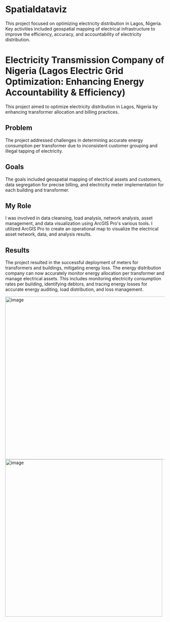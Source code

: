 # Spatialdataviz
This project focused on optimizing electricity distribution in Lagos, Nigeria. Key activities included geospatial mapping of electrical infrastructure  to improve the efficiency, accuracy, and accountability of electricity distribution.
# Electricity Transmission Company of Nigeria (Lagos Electric Grid Optimization: Enhancing Energy Accountability & Efficiency)

This project aimed to optimize electricity distribution in Lagos, Nigeria by enhancing transformer allocation and billing practices. 

## Problem
The project addressed challenges in determining accurate energy consumption per transformer due to inconsistent customer grouping and illegal tapping of electricity.

## Goals
The goals included geospatial mapping of electrical assets and customers, data segregation for precise billing, and electricity meter implementation for each building and transformer.

## My Role
I was involved in data cleansing, load analysis, network analysis, asset management, and data visualization using ArcGIS Pro's various tools. I utilized ArcGIS Pro to create an operational map to visualize the electrical asset network, data, and analysis results.

## Results
The project resulted in the successful deployment of meters for transformers and buildings, mitigating energy loss. The energy distribution company can now accurately monitor energy allocation per transformer and manage electrical assets. This includes monitoring electricity consumption rates per building, identifying debtors, and tracing energy losses for accurate energy auditing, load distribution, and loss management.

<img width="513" alt="image" src="https://github.com/Eni0l/Spatialdataviz/assets/149200508/1684b514-651b-4518-9f35-8743716b7e1b">
<img width="496" alt="image" src="https://github.com/Eni0l/Spatialdataviz/assets/149200508/69b7f23a-3bc9-47bb-bf3c-24791730954d">



